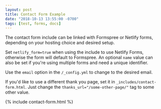 ```yaml
---
layout: post
title: Contact Form Example
date: "2018-10-13 13:55:00 -0700"
tags: [test, forms, docs]
---
```


The contact form include can be linked with Formspree or Netlify forms, depending on your hosting choice and desired setup.

Set `netlify_form=true` when using the include to use Netlify Forms, otherwise the form will default to Formspree. An optional `name` value can also be set if you're using multiple forms and need a unique identifier.

Use the `email` option in the `/_config.yml` to change to the desired email.

If you'd like to use a different thank you page, set it in ```_includes/contact-form.html```. Just change the ```thanks_url="/some-other-page/"``` tag to some other value.

{% include contact-form.html %}
